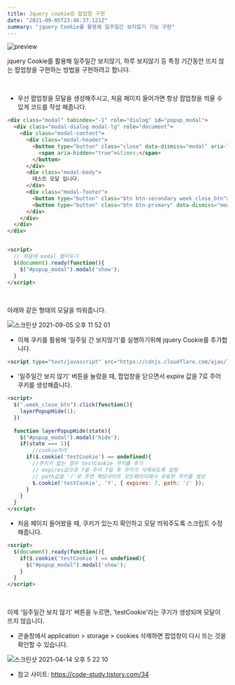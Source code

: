 ```yaml
---
title: Jquery cookie로 팝업창 구현
date: "2021-09-05T23:46:37.121Z"
summary: "jquery Cookie를 활용해 일주일간 보지않기 기능 구현"
---
```


![preview](https://velog.velcdn.com/images/khy226/post/a48ec3b1-cb8a-4bcb-8852-9bf920f38d9a/photo-1597733153203-a54d0fbc47de.jpeg)

jquery Cookie를 활용해 일주일간 보지않기, 하루 보지않기 등 특정 기간동안 뜨지 않는 팝업창을 구현하는 방법을 구현하려고 합니다.



<br>

- 우선 팝업창을 모달을 생성해주시고, 처음 페이지 들어가면 항상 팝업창을 띄울 수 있게 코드를 작성 해줍니다.

```html
<div class="modal" tabindex="-1" role="dialog" id="popup_modal">
  <div class="modal-dialog modal-lg" role="document">
    <div class="modal-content">
      <div class="modal-header">
        <button type="button" class="close" data-dismiss="modal" aria-label="Close">
          <span aria-hidden="true">&times;</span>
        </button>
      </div>
      <div class="modal-body">
        테스트 모달 입니다.
      </div>
      <div class="modal-footer">
        <button type="button" class="btn btn-secondary week_close_btn">일주일 간 보지않기</button>
        <button type="button" class="btn btn-primary" data-dismiss="modal">닫기</button>
      </div>
    </div>
  </div>
</div>


<script>
  // 처음에 modal 열어두기
  $(document).ready(function(){
    $("#popup_modal").modal('show');
  }
</script>
```

<br>

아래와 같은 형태의 모달을 띄워줍니다.

![스크린샷 2021-09-05 오후 11 52 01](https://user-images.githubusercontent.com/72732446/132131220-f136e1fc-fefc-4591-be14-6e2b47c5721d.png)


- 이제 쿠키를 활용해 '일주일 간 보지않기'를 실행하기위해 jquery Cookie를 추가합니다.

```html
<script type="text/javascript" src="https://cdnjs.cloudflare.com/ajax/libs/jquery-cookie/1.4.1/jquery.cookie.min.js"></script>
```



- '일주일간 보지 않기' 버튼을 눌렀을 때, 팝업창을 닫으면서 expire 값을 7로 주어 쿠키를 생성해줍니다.

```html
<script>
  $(".week_close_btn").click(function(){
    layerPopupHide(1);
  })
  
  function layerPopupHide(state){
    $("#popup_modal").modal('hide');
    if(state === 1){
    	//cookie처리
      if($.cookie('testCookie') == undefined){
        //쿠키가 없는 경우 testCookie 쿠키를 추가
        // expires값으로 7을 주어 7일 후 쿠키가 삭제되도록 설정
        // path값을 '/'로 주면 해당사이트 모든페이지에서 유효한 쿠키를 생성
        $.cookie('testCookie', 'Y', { expires: 7, path: '/' });
      }
    }
  }
</script>
```



- 처음 페이지 들어왔을 때, 쿠키가 있는지 확인하고 모달 띄워주도록 스크립트 수정해줍니다.

```html
<script>
  $(document).ready(function(){
    if($.cookie('testCookie') == undefined){
      $("#popup_modal").modal('show');
    }
  }
</script>
```



<br>

이제 '일주일간 보지 않기' 버튼을 누르면, 'testCookie'라는 쿠기가 생성되며 모달이 뜨지 않습니다.

- 콘솔창에서 application > storage > cookies 삭제하면 팝업창이 다시 뜨는 것을 확인할 수 있습니다.

![스크린샷 2021-04-14 오후 5 22 10](https://user-images.githubusercontent.com/72732446/132131159-56a14673-2b9a-4f89-bcc2-df991696ad00.png)




* 참고 사이트: https://code-study.tistory.com/34







